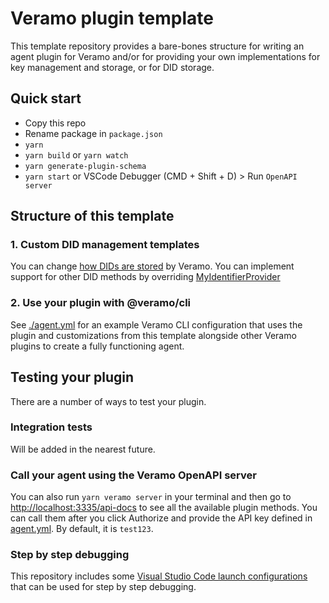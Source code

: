 # Veramo plugin template

This template repository provides a bare-bones structure for writing an agent plugin for Veramo and/or for providing
your own implementations for key management and storage, or for DID storage.

## Quick start

- Copy this repo
- Rename package in `package.json`
- `yarn`
- `yarn build` or `yarn watch`
- `yarn generate-plugin-schema`
- `yarn start` or VSCode Debugger (CMD + Shift + D) > Run `OpenAPI server`

## Structure of this template

### 1. Custom DID management templates

You can change [how DIDs are stored](./src/did-manager/my-did-store.ts) by Veramo. You can implement support for other
DID methods by overriding [MyIdentifierProvider](./src/did-manager/my-identifier-provider.ts)

### 2. Use your plugin with @veramo/cli

See [./agent.yml](./agent.yml) for an example Veramo CLI configuration that uses the plugin and customizations from this
template alongside other Veramo plugins to create a fully functioning agent.

## Testing your plugin

There are a number of ways to test your plugin.

### Integration tests

Will be added in the nearest future.

### Call your agent using the Veramo OpenAPI server

You can also run `yarn veramo server` in your terminal and then go to <http://localhost:3335/api-docs> to see all the
available plugin methods. You can call them after you click Authorize and provide the API key defined
in [agent.yml](./agent.yml#L119). By default, it is `test123`.

### Step by step debugging

This repository includes some [Visual Studio Code launch configurations](./.vscode/launch.json) that can be used for
step by step debugging.
